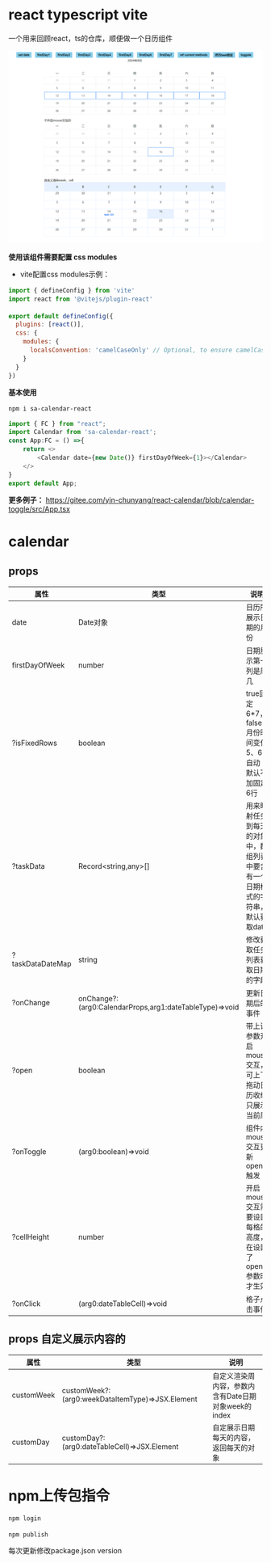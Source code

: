 # react typescript vite
一个用来回顾react，ts的仓库，顺便做一个日历组件

![这是图片](./src/assets/demo.png)

**使用该组件需要配置 css modules**
- vite配置css modules示例：
```js
import { defineConfig } from 'vite'
import react from '@vitejs/plugin-react'

export default defineConfig({
  plugins: [react()],
  css: {
    modules: {
      localsConvention: 'camelCaseOnly' // Optional, to ensure camelCase conversion
    }
  }
})
```

**基本使用**
```
npm i sa-calendar-react
```
```js
import { FC } from "react";
import Calendar from 'sa-calendar-react';
const App:FC = () =>{
    return <>
        <Calendar date={new Date()} firstDayOfWeek={1}></Calendar>
    </>
} 
export default App;
```
**更多例子：** https://gitee.com/yin-chunyang/react-calendar/blob/calendar-toggle/src/App.tsx

# calendar
## props
| 属性               | 类型                                                      | 说明                                        |
|------------------|---------------------------------------------------------|-------------------------------------------|
| date             | Date对象                                                  | 日历所展示日期的月份                                |
| firstDayOfWeek   | number                                                  | 日期展示第一列是周几                                |
| ?isFixedRows     | boolean                                                 | true固定6*7，false月份时间变化5、6自动；默认不加固定6行       |
| ?taskData        | Record<string,any>[]                                    | 用来映射任务到每天的对象中，数组列表中要含有一个日期格式的字符串，默认获取date |
| ?taskDataDateMap | string                                                  | 修改获取任务列表获取日期的字段                           |
| ?onChange        | onChange?:(arg0:CalendarProps,arg1:dateTableType)=>void | 更新日期后的事件                                  |
| ?open            | boolean                                                 | 带上该参数开启mouse交互，可上下拖动日历收缩只展示当前周            |
| ?onToggle        | (arg0:boolean)=>void                                    | 组件内mouse交互更新open触发                        |
| ?cellHeight      | number                                                  | 开启mouse交互需要设置每格的高度，在设置了open参数时才生效         |
| ?onClick         | (arg0:dateTableCell)=>void                              | 格子点击事件                                    |

## props 自定义展示内容的

| 属性         | 类型                                               | 说明                               |
|------------|--------------------------------------------------|----------------------------------|
| customWeek | customWeek?:(arg0:weekDataItemType)=>JSX.Element | 自定义渲染周内容，参数内含有Date日期对象week的index |
| customDay  | customDay?:(arg0:dateTableCell)=>JSX.Element     | 自定展示日期每天的内容，返回每天的对象              |


# npm上传包指令
```
npm login

npm publish
```
每次更新修改package.json version
